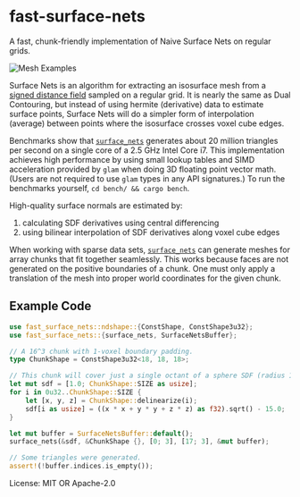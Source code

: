 # fast-surface-nets

A fast, chunk-friendly implementation of Naive Surface Nets on regular grids.

![Mesh
Examples](https://raw.githubusercontent.com/bonsairobo/fast-surface-nets-rs/main/examples-crate/render/mesh_examples.png)

Surface Nets is an algorithm for extracting an isosurface mesh from a [signed distance
field](https://en.wikipedia.org/wiki/Signed_distance_function) sampled on a regular grid. It is nearly the same as Dual
Contouring, but instead of using hermite (derivative) data to estimate surface points, Surface Nets will do a simpler form
of interpolation (average) between points where the isosurface crosses voxel cube edges.

Benchmarks show that [`surface_nets`](crate::surface_nets) generates about 20 million triangles per second on a single core
of a 2.5 GHz Intel Core i7. This implementation achieves high performance by using small lookup tables and SIMD acceleration
provided by `glam` when doing 3D floating point vector math. (Users are not required to use `glam` types in any API
signatures.) To run the benchmarks yourself, `cd bench/ && cargo bench`.

High-quality surface normals are estimated by:

1. calculating SDF derivatives using central differencing
2. using bilinear interpolation of SDF derivatives along voxel cube edges

When working with sparse data sets, [`surface_nets`](crate::surface_nets) can generate meshes for array chunks that fit
together seamlessly. This works because faces are not generated on the positive boundaries of a chunk. One must only apply a
translation of the mesh into proper world coordinates for the given chunk.

## Example Code

```rust
use fast_surface_nets::ndshape::{ConstShape, ConstShape3u32};
use fast_surface_nets::{surface_nets, SurfaceNetsBuffer};

// A 16^3 chunk with 1-voxel boundary padding.
type ChunkShape = ConstShape3u32<18, 18, 18>;

// This chunk will cover just a single octant of a sphere SDF (radius 15).
let mut sdf = [1.0; ChunkShape::SIZE as usize];
for i in 0u32..ChunkShape::SIZE {
    let [x, y, z] = ChunkShape::delinearize(i);
    sdf[i as usize] = ((x * x + y * y + z * z) as f32).sqrt() - 15.0;
}

let mut buffer = SurfaceNetsBuffer::default();
surface_nets(&sdf, &ChunkShape {}, [0; 3], [17; 3], &mut buffer);

// Some triangles were generated.
assert!(!buffer.indices.is_empty());
```

License: MIT OR Apache-2.0
